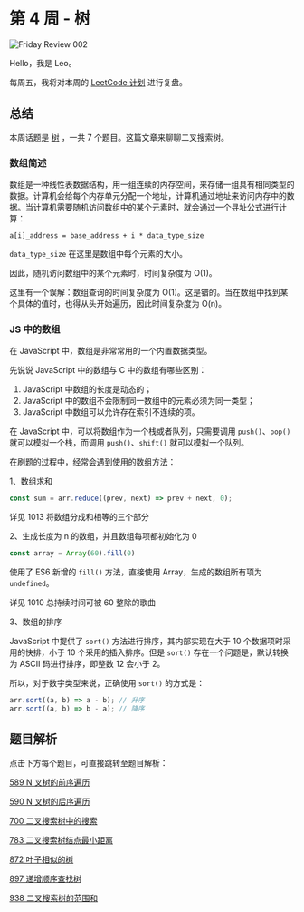 # 第 4 周 - 树


![Friday Review 002](https://w3fun-1253290453.cos.ap-chengdu.myqcloud.com/cattle/review/fr-003.jpg)


Hello，我是 Leo。

每周五，我将对本周的 [LeetCode 计划](/plan/monday-plan-003.html) 进行复盘。



## 总结

本周话题是 [树](/art/tree.html) ，一共 7 个题目。这篇文章来聊聊二叉搜索树。



### 数组简述

数组是一种线性表数据结构，用一组连续的内存空间，来存储一组具有相同类型的数据。计算机会给每个内存单元分配一个地址，计算机通过地址来访问内存中的数据。当计算机需要随机访问数组中的某个元素时，就会通过一个寻址公式进行计算：

```
a[i]_address = base_address + i * data_type_size
```

`data_type_size` 在这里是数组中每个元素的大小。

因此，随机访问数组中的某个元素时，时间复杂度为 O(1)。

这里有一个误解：数组查询的时间复杂度为 O(1)。这是错的。当在数组中找到某个具体的值时，也得从头开始遍历，因此时间复杂度为 O(n)。



### JS 中的数组

在 JavaScript 中，数组是非常常用的一个内置数据类型。

先说说 JavaScript 中的数组与 C 中的数组有哪些区别：

1. JavaScript 中数组的长度是动态的；
2. JavaScript 中的数组不会限制同一数组中的元素必须为同一类型；
3. JavaScript 中数组可以允许存在索引不连续的项。

在 JavaScript 中，可以将数组作为一个栈或者队列，只需要调用 `push()`、`pop()` 就可以模拟一个栈，而调用 `push()`、`shift()` 就可以模拟一个队列。

在刷题的过程中，经常会遇到使用的数组方法：

1、数组求和

```js
const sum = arr.reduce((prev, next) => prev + next, 0);
```

详见 1013 将数组分成和相等的三个部分

2、生成长度为 n 的数组，并且数组每项都初始化为 0

```js
const array = Array(60).fill(0)
```

使用了 ES6 新增的 `fill()` 方法，直接使用 Array，生成的数组所有项为 `undefined`。

详见 1010 总持续时间可被 60 整除的歌曲

3、数组的排序

JavaScript 中提供了 `sort()` 方法进行排序，其内部实现在大于 10 个数据项时采用的快排，小于 10 个采用的插入排序。但是 `sort()` 存在一个问题是，默认转换为 ASCII 码进行排序，即整数 12 会小于 2。

所以，对于数字类型来说，正确使用 `sort()` 的方式是：

```js
arr.sort((a, b) => a - b); // 升序
arr.sort((a, b) => b - a); // 降序
```





## 题目解析

点击下方每个题目，可直接跳转至题目解析：

[589 N 叉树的前序遍历](/solution/easy/589-n-ary-tree-preorder-traversal.html)

[590 N 叉树的后序遍历](/solution/easy/590-n-ary-tree-postorder-traversal.html)

[700 二叉搜索树中的搜索](/solution/easy/700-search-in-binary-tree.html)

[783 二叉搜索树结点最小距离](/solution/easy/783-minimum-distance-between-bst-nodes.html)

[872 叶子相似的树](/solution/easy/872-leaf-similar-tree.html)

[897 递增顺序查找树](/solution/easy/897-increasing-order-search-tree.html)

[938 二叉搜索树的范围和](/solution/easy/938-range-sum-of-bst.html)
